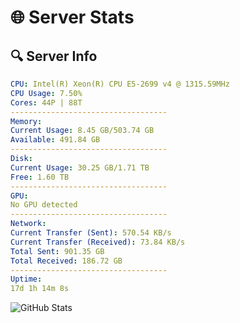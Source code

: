 # 🌐 Server Stats
## 🔍 Server Info
```yaml
CPU: Intel(R) Xeon(R) CPU E5-2699 v4 @ 1315.59MHz
CPU Usage: 7.50%
Cores: 44P | 88T
-----------------------------------
Memory:
Current Usage: 8.45 GB/503.74 GB
Available: 491.84 GB
-----------------------------------
Disk:
Current Usage: 30.25 GB/1.71 TB
Free: 1.60 TB
-----------------------------------
GPU:
No GPU detected
-----------------------------------
Network:
Current Transfer (Sent): 570.54 KB/s
Current Transfer (Received): 73.84 KB/s
Total Sent: 901.35 GB
Total Received: 186.72 GB
-----------------------------------
Uptime:
17d 1h 14m 8s
```
![GitHub Stats](https://img.shields.io/badge/Updated-2025-05-06_18:22:56-blue)